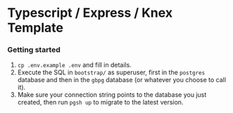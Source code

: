 # Typescript / Express / Knex Template

### Getting started

1. `cp .env.example .env` and fill in details.
2. Execute the SQL in `bootstrap/` as superuser, first in the `postgres` database and then
   in the `gbpg` database (or whatever you choose to call it).
3. Make sure your connection string points to the database you just created,
   then run `pgsh up` to migrate to the latest version.
